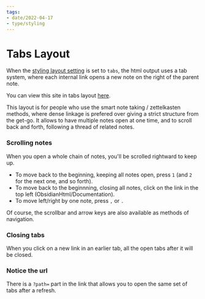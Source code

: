 ```yaml
---
tags:
- date/2022-04-17
- type/styling
---
```

   
# Tabs Layout   
When the [styling layout setting](../../Configurations/Styling/Styling.md#layouts) is set to `tabs`, the html output uses a tab system, where each internal link opens a new note on the right of the parent note.    
   
You can view this site in tabs layout [here](https://obsidian-html.github.io/tabs/).   
   
This layout is for people who use the smart note taking / zettelkasten methods, where dense linkage is prefered over giving a strict structure from the get-go. It allows to have multiple notes open at one time, and to scroll back and forth, following a thread of related notes.   
   
### Scrolling notes   
When you open a whole chain of notes, you'll be scrolled rightward to keep up.   
   
- To move back to the beginning, keeping all notes open, press `1` (and `2` for the next one, and so forth).   
- To move back to the beginnning, closing all notes, click on the link in the top left (ObsidianHtml/Documentation).   
- To move left/right by one note, press `,` or `.`   
   
Of course, the scrollbar and arrow keys are also available as methods of navigation.   
   
### Closing tabs   
When you click on a new link in an earlier tab, all the open tabs after it will be closed.   
   
### Notice the url   
There is a `?path=` part in the link that allows you to open the same set of tabs after a refresh.